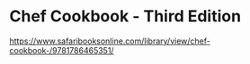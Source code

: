 # Chef Cookbook - Third Edition

https://www.safaribooksonline.com/library/view/chef-cookbook-/9781786465351/
